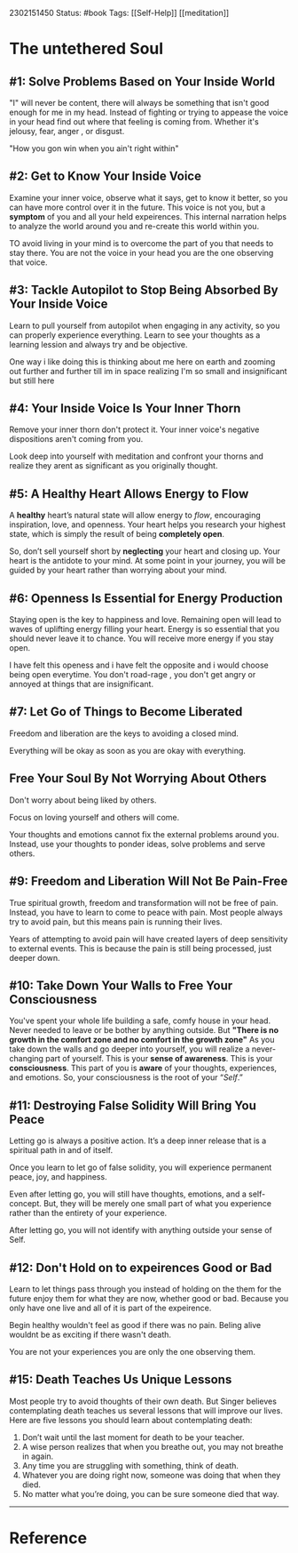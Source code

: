 
2302151450
	Status: #book 
		Tags: [[Self-Help]] [[meditation]] 

# The untethered Soul

## #1: Solve Problems Based on Your Inside World
"I" will never be content, there will always be something that isn't good enough for me in my head. Instead of fighting or trying to appease the voice in your head find out where that feeling is coming from. Whether it's jelousy, fear, anger , or disgust. 

"How you gon win when you ain't right within"


## #2: Get to Know Your Inside Voice

Examine your inner voice, observe what it says, get to know it better, so you can have more control over it in the future. This voice is not you, but a **symptom** of you and all your held expeirences. This internal narration helps to analyze the world around you and re-create this world within you.

TO avoid living in your mind is to overcome the part of you that needs to stay there.
You are not the voice in your head you are the one observing that voice.


## #3: Tackle Autopilot to Stop Being Absorbed By Your Inside Voice

Learn to pull yourself from autopilot when engaging in any activity, so you can properly experience everything. 
Learn to see your thoughts as a learning lession and always try and be objective.

One way i like doing this is thinking about me here on earth and zooming out further and further till im in space realizing I'm so small and insignificant but still here


## #4: Your Inside Voice Is Your Inner Thorn

Remove your inner thorn don't protect it. Your inner voice's negative dispositions aren't coming from you.

Look deep into yourself  with meditation and confront your thorns and realize they arent as significant as you originally thought.


## #5: A Healthy Heart Allows Energy to Flow

A **healthy** heart’s natural state will allow energy to *flow*, encouraging inspiration, love, and openness. Your heart helps you research your highest state, which is simply the result of being **completely open**. 

So, don’t sell yourself short by **neglecting** your heart and closing up. Your heart is the antidote to your mind. At some point in your journey, you will be guided by your heart rather than worrying about your mind.

## #6: Openness Is Essential for Energy Production


Staying open is the key to happiness and love. Remaining open will lead to waves of uplifting energy filling your heart. Energy is so essential that you should never leave it to chance. You will receive more energy if you stay open. 

I have felt this openess and i have felt the opposite and i would choose being open everytime. You don't road-rage , you don't get angry or annoyed at things that are insignificant.


## #7: Let Go of Things to Become Liberated

Freedom and liberation are the keys to avoiding a closed mind.

Everything will be okay as soon as you are okay with everything.


## Free Your Soul By Not Worrying About Others

Don't worry about being liked by others.

Focus on loving yourself and others will come. 

Your thoughts and emotions cannot fix the external problems around you.
Instead, use your thoughts to ponder ideas, solve problems and serve others.


## #9: Freedom and Liberation Will Not Be Pain-Free

True spiritual growth, freedom and transformation will not be free of pain. Instead, you have to learn to come to peace with pain. Most people always try to avoid pain, but this means pain is running their lives. 

Years of attempting to avoid pain will have created layers of deep sensitivity to external events. This is because the pain is still being processed, just deeper down.

## #10: Take Down Your Walls to Free Your Consciousness

You've spent your whole life building a safe, comfy house in your head. Never needed to leave or be bother by anything outside. But **"There is no growth in the comfort zone and no comfort in the growth zone"**
As you take down the walls and go deeper into yourself, you will realize a never-changing part of yourself. 
This is your **sense of awareness**. This is your **consciousness**. This part of you is **aware** of your thoughts, experiences, and emotions. So, your consciousness is the root of your “_Self_.”


## #11: Destroying False Solidity Will Bring You Peace

Letting go is always a positive action. 
It’s a deep inner release that is a spiritual path in and of itself. 

Once you learn to let go of false solidity, you will experience permanent peace, joy, and happiness. 

Even after letting go, you will still have thoughts, emotions, and a self-concept. But, they will be merely one small part of what you experience rather than the entirety of your experience. 

After letting go, you will not identify with anything outside your sense of Self.

## #12: Don't Hold on to expeirences Good or Bad

Learn to let things pass through you instead of holding on the them for the future enjoy them for what they are now, whether good or bad. Because you only have one live and all of it is part of the expeirence.

Begin healthy wouldn't feel as good if there was no pain.
Beling alive wouldnt be as exciting if there wasn't death.

You are not your experiences you are only the one observing them.

## #15: Death Teaches Us Unique Lessons


Most people try to avoid thoughts of their own death. But Singer believes contemplating death teaches us several lessons that will improve our lives. Here are five lessons you should learn about contemplating death:

1.  Don’t wait until the last moment for death to be your teacher.
2.  A wise person realizes that when you breathe out, you may not breathe in again.
3.  Any time you are struggling with something, think of death.
4.  Whatever you are doing right now, someone was doing that when they died.
5.  No matter what you’re doing, you can be sure someone died that way.














---
# Reference